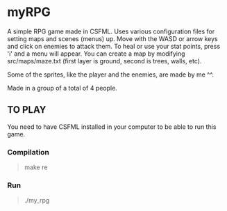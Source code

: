 # myRPG
A simple RPG game made in CSFML. Uses various configuration files for setting maps and scenes (menus) up. Move with the WASD or arrow keys and click on enemies to attack them. To heal or use your stat points, press 'i' and a menu will appear. You can create a map by modifying src/maps/maze.txt (first layer is ground, second is trees, walls, etc).

Some of the sprites, like the player and the enemies, are made by me ^^.

Made in a group of a total of 4 people.

## TO PLAY
You need to have CSFML installed in your computer to be able to run this game.
### Compilation
> make re
### Run
> ./my_rpg

